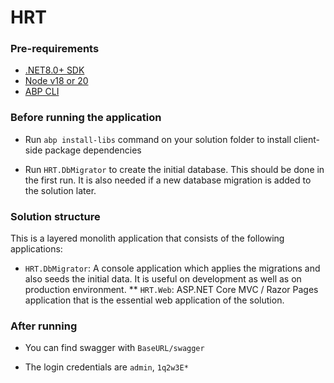 # HRT

### Pre-requirements

* [.NET8.0+ SDK](https://dotnet.microsoft.com/download/dotnet)
* [Node v18 or 20](https://nodejs.org/en)
* [ABP CLI](https://abp.io/docs/latest/cli)

### Before running the application

* Run `abp install-libs` command on your solution folder to install client-side package dependencies

* Run `HRT.DbMigrator` to create the initial database. This should be done in the first run. It is also needed if a new database migration is added to the solution later.

### Solution structure

This is a layered monolith application that consists of the following applications:

* `HRT.DbMigrator`: A console application which applies the migrations and also seeds the initial data. It is useful on development as well as on production environment.
** `HRT.Web`: ASP.NET Core MVC / Razor Pages application that is the essential web application of the solution.


### After running

* You can find swagger with `BaseURL/swagger`

* The login credentials are `admin`, `1q2w3E*` 
